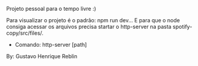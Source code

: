 Projeto pessoal para o tempo livre :)

Para visualizar o projeto é o padrão: npm run dev...
E para que o node consiga acessar os arquivos precisa startar o http-server na pasta spotify-copy/src/files/. 
- Comando: http-server [path]

By: Gustavo Henrique Reblin
